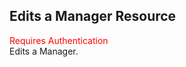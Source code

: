 ## Edits a Manager Resource
<span style="color:red">Requires Authentication</span>  
Edits a Manager.
